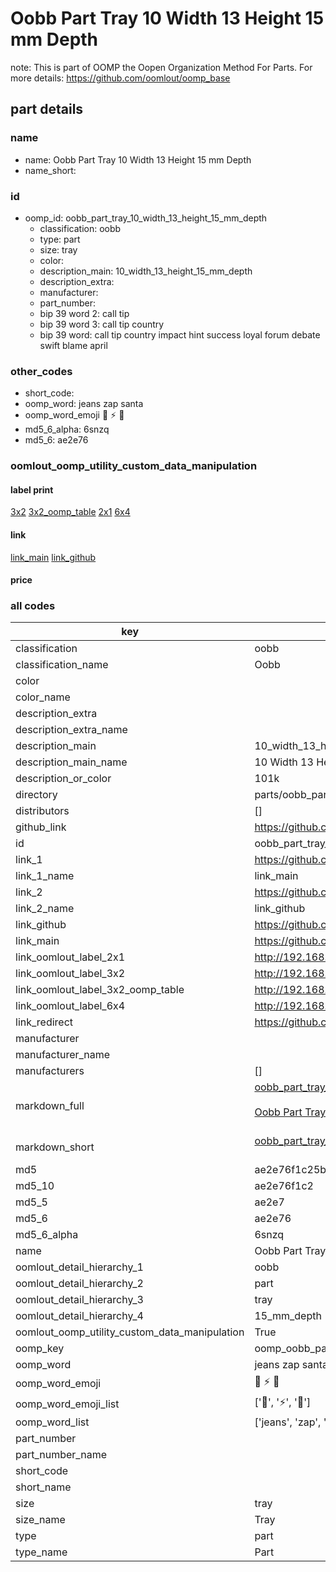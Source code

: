 # Oobb Part Tray 10 Width 13 Height 15 mm Depth  

note: This is part of OOMP the Oopen Organization Method For Parts. For more details: https://github.com/oomlout/oomp_base

##  part details
  







### name
* name: Oobb Part Tray 10 Width 13 Height 15 mm Depth
* name_short: 
### id
* oomp_id: oobb_part_tray_10_width_13_height_15_mm_depth
  * classification: oobb
  * type: part
  * size: tray
  * color: 
  * description_main: 10_width_13_height_15_mm_depth
  * description_extra: 
  * manufacturer: 
  * part_number: 
  * bip 39 word 2: call tip
  * bip 39 word 3: call tip country
  * bip 39 word: call tip country impact hint success loyal forum debate swift blame april

### other_codes
* short_code: 
* oomp_word: jeans zap santa
* oomp_word_emoji :jeans: :zap: :santa:
* md5_6_alpha: 6snzq
* md5_6: ae2e76






### oomlout_oomp_utility_custom_data_manipulation
#### label print
[3x2](http://192.168.1.245:1112/?label=oomp%206snzq)
[3x2_oomp_table](http://192.168.1.108:1112/?label=oomp%206snzq)
[2x1](http://192.168.1.242:1112/?label=oomp%206snzq)
[6x4](http://192.168.1.55:1112/?label=oomp%206snzq)    

#### link

[link_main](https://github.com/oomlout/oomlout_oomp_version_1_messy/tree/main/parts/oobb_part_tray_10_width_13_height_15_mm_depth) [link_github](https://github.com/oomlout/oomlout_oomp_version_1_messy/tree/main/parts/oobb_part_tray_10_width_13_height_15_mm_depth)                             

#### price







### all codes 
| key | value |  
| --- | --- |  
| classification | oobb |  
| classification_name | Oobb |  
| color |  |  
| color_name |  |  
| description_extra |  |  
| description_extra_name |  |  
| description_main | 10_width_13_height_15_mm_depth |  
| description_main_name | 10 Width 13 Height 15 mm Depth |  
| description_or_color | 101k |  
| directory | parts/oobb_part_tray_10_width_13_height_15_mm_depth |  
| distributors | [] |  
| github_link | https://github.com/oomlout/oomlout_oomp_part_src/tree/main/parts/oobb_part_tray_10_width_13_height_15_mm_depth |  
| id | oobb_part_tray_10_width_13_height_15_mm_depth |  
| link_1 | https://github.com/oomlout/oomlout_oomp_version_1_messy/tree/main/parts/oobb_part_tray_10_width_13_height_15_mm_depth |  
| link_1_name | link_main |  
| link_2 | https://github.com/oomlout/oomlout_oomp_version_1_messy/tree/main/parts/oobb_part_tray_10_width_13_height_15_mm_depth |  
| link_2_name | link_github |  
| link_github | https://github.com/oomlout/oomlout_oomp_version_1_messy/tree/main/parts/oobb_part_tray_10_width_13_height_15_mm_depth |  
| link_main | https://github.com/oomlout/oomlout_oomp_version_1_messy/tree/main/parts/oobb_part_tray_10_width_13_height_15_mm_depth |  
| link_oomlout_label_2x1 | http://192.168.1.242:1112/?label=oomp%206snzq |  
| link_oomlout_label_3x2 | http://192.168.1.245:1112/?label=oomp%206snzq |  
| link_oomlout_label_3x2_oomp_table | http://192.168.1.108:1112/?label=oomp%206snzq |  
| link_oomlout_label_6x4 | http://192.168.1.55:1112/?label=oomp%206snzq |  
| link_redirect | https://github.com/oomlout/oomlout_oomp_version_1_messy/tree/main/parts/oobb_part_tray_10_width_13_height_15_mm_depth |  
| manufacturer |  |  
| manufacturer_name |  |  
| manufacturers | [] |  
| markdown_full | [oobb_part_tray_10_width_13_height_15_mm_depth](none)<br>[](none)<br>[Oobb Part Tray 10 Width 13 Height 15 Mm Depth](none)<br><br> |  
| markdown_short | [oobb_part_tray_10_width_13_height_15_mm_depth](none)<br><br> |  
| md5 | ae2e76f1c25bb0936135e71c6238a103 |  
| md5_10 | ae2e76f1c2 |  
| md5_5 | ae2e7 |  
| md5_6 | ae2e76 |  
| md5_6_alpha | 6snzq |  
| name | Oobb Part Tray 10 Width 13 Height 15 mm Depth |  
| oomlout_detail_hierarchy_1 | oobb |  
| oomlout_detail_hierarchy_2 | part |  
| oomlout_detail_hierarchy_3 | tray |  
| oomlout_detail_hierarchy_4 | 15_mm_depth |  
| oomlout_oomp_utility_custom_data_manipulation | True |  
| oomp_key | oomp_oobb_part_tray_10_width_13_height_15_mm_depth |  
| oomp_word | jeans zap santa |  
| oomp_word_emoji | :jeans: :zap: :santa: |  
| oomp_word_emoji_list | [':jeans:', ':zap:', ':santa:'] |  
| oomp_word_list | ['jeans', 'zap', 'santa'] |  
| part_number |  |  
| part_number_name |  |  
| short_code |  |  
| short_name |  |  
| size | tray |  
| size_name | Tray |  
| type | part |  
| type_name | Part |  
